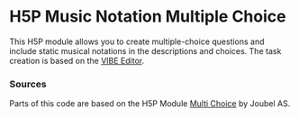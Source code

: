 # H5P Music Notation Multiple Choice

This H5P module allows you to create multiple-choice questions and include static musical notations in the descriptions and choices. 
The task creation is based on the [VIBE Editor](https://github.com/mnowakow/VIBE).

### Sources 
Parts of this code are based on the H5P Module [Multi Choice]() by Joubel AS.
